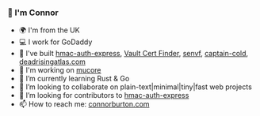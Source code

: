 ### 👋 I'm  Connor

- 🌍 I'm from the UK
- 💻 I work for GoDaddy
- 🔨 I've built [hmac-auth-express](https://github.com/connorjburton/hmac-auth-express), [Vault Cert Finder](https://github.com/godaddy/vault-cert-finder), [senvf](https://github.com/connorjburton/senvf), [captain-cold](https://github.com/connorjburton/captain-cold), [deadrisingatlas.com](https://github.com/connorjburton/deadrisingatlas/)
- 🤫 I'm working on [mucore](https://github.com/connorjburton/mucore)
- 🌱 I’m currently learning Rust & Go
- 👯 I’m looking to collaborate on plain-text|minimal|tiny|fast web projects
- 🤗 I’m looking for contributors to [hmac-auth-express](https://github.com/connorjburton/hmac-auth-express)
- 📫 How to reach me: [connorburton.com](https://connorburton.com)
